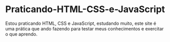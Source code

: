 # Praticando-HTML-CSS-e-JavaScript
Estou praticando HTML, CSS e JavaScript, estudando muito, este site é uma prática que ando fazendo para testar meus conhecimentos e exercitar o que aprendo.
